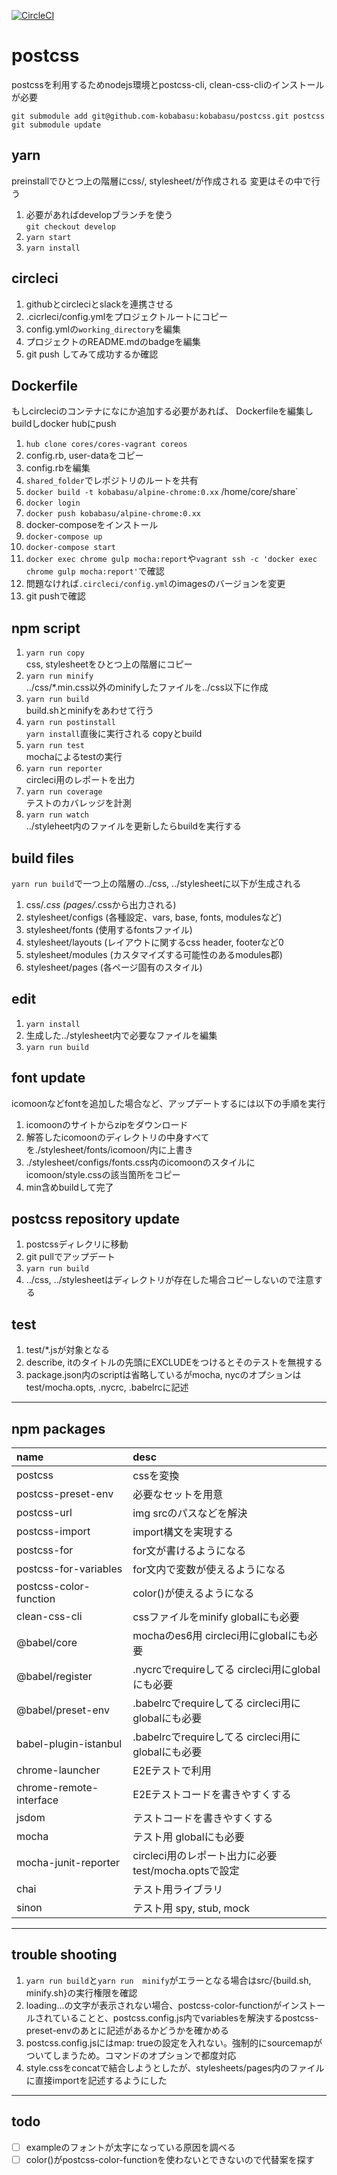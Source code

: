 [![CircleCI](https://circleci.com/gh/kobabasu/postcss.svg?style=shield&circle-token=c181a31aabfe59d8f79ece75e1af85b0726555a6)](https://circleci.com/gh/kobabasu/postcss)

# postcss
postcssを利用するためnodejs環境とpostcss-cli, clean-css-cliのインストールが必要

```
git submodule add git@github.com-kobabasu:kobabasu/postcss.git postcss  
git submodule update
```

## yarn
preinstallでひとつ上の階層にcss/, stylesheet/が作成される
変更はその中で行う
1. 必要があればdevelopブランチを使う  
   `git checkout develop`
1. `yarn start`
1. `yarn install`

## circleci
1. githubとcircleciとslackを連携させる
1. .cicrleci/config.ymlをプロジェクトルートにコピー
1. config.ymlの`working_directory`を編集
1. プロジェクトのREADME.mdのbadgeを編集
1. git push してみて成功するか確認

## Dockerfile
もしcircleciのコンテナになにか追加する必要があれば、
Dockerfileを編集しbuildしdocker hubにpush

1. `hub clone cores/cores-vagrant coreos`
1. config.rb, user-dataをコピー
1. config.rbを編集
1. `shared_folder`でレポジトリのルートを共有
1. `docker build -t kobabasu/alpine-chrome:0.xx` /home/core/share`
1. `docker login`
1. `docker push kobabasu/alpine-chrome:0.xx`
1. docker-composeをインストール
1. `docker-compose up`
1. `docker-compose start`
1. `docker exec chrome gulp mocha:report`や`vagrant ssh -c 'docker exec chrome gulp mocha:report'`で確認
1. 問題なければ`.circleci/config.yml`のimagesのバージョンを変更
1. git pushで確認

## npm script
1. `yarn run copy`  
   css, stylesheetをひとつ上の階層にコピー
1. `yarn run minify`  
   ../css/*.min.css以外のminifyしたファイルを../css以下に作成
1. `yarn run build`  
   build.shとminifyをあわせて行う
1. `yarn run postinstall`  
   `yarn install`直後に実行される copyとbuild
1. `yarn run test`  
    mochaによるtestの実行
1. `yarn run reporter`  
   circleci用のレポートを出力 
1. `yarn run coverage`  
   テストのカバレッジを計測
1. `yarn run watch`  
   ../styleheet内のファイルを更新したらbuildを実行する

## build files
`yarn run build`で一つ上の階層の../css, ../stylesheetに以下が生成される

1. css/*.css (pages/*.cssから出力される)
1. stylesheet/configs (各種設定、vars, base, fonts, modulesなど)
1. stylesheet/fonts (使用するfontsファイル)
1. stylesheet/layouts (レイアウトに関するcss header, footerなど0
1. stylesheet/modules (カスタマイズする可能性のあるmodules郡)
1. stylesheet/pages (各ページ固有のスタイル)

## edit
1. `yarn install`
1. 生成した../stylesheet内で必要なファイルを編集
1. `yarn run build` 

## font update
icomoonなどfontを追加した場合など、アップデートするには以下の手順を実行
1. icomoonのサイトからzipをダウンロード
1. 解答したicomoonのディレクトリの中身すべてを./stylesheet/fonts/icomoon/内に上書き
1. ./stylesheet/configs/fonts.css内のicomoonのスタイルにicomoon/style.cssの該当箇所をコピー
1. min含めbuildして完了

## postcss repository update
1. postcssディレクリに移動
1. git pullでアップデート
1. `yarn run build`
1. ../css, ../stylesheetはディレクトリが存在した場合コピーしないので注意する

## test
1. test/*.jsが対象となる
1. describe, itのタイトルの先頭にEXCLUDEをつけるとそのテストを無視する
1. package.json内のscriptは省略しているがmocha, nycのオプションはtest/mocha.opts, .nycrc, .babelrcに記述


---

## npm packages
|name                    |desc                                                |
|:-----------------------|:---------------------------------------------------|
|postcss                 |cssを変換                                           |
|postcss-preset-env      |必要なセットを用意                                  |
|postcss-url             |img srcのパスなどを解決                             |
|postcss-import          |import構文を実現する                                |
|postcss-for             |for文が書けるようになる                             |
|postcss-for-variables   |for文内で変数が使えるようになる                     |
|postcss-color-function  |color()が使えるようになる                           |
|clean-css-cli           |cssファイルをminify globalにも必要                  |
|@babel/core             |mochaのes6用 circleci用にglobalにも必要             |
|@babel/register         |.nycrcでrequireしてる circleci用にglobalにも必要    |
|@babel/preset-env       |.babelrcでrequireしてる circleci用にglobalにも必要  |
|babel-plugin-istanbul   |.babelrcでrequireしてる circleci用にglobalにも必要  |
|chrome-launcher         |E2Eテストで利用                                     |
|chrome-remote-interface |E2Eテストコードを書きやすくする                     |
|jsdom                   |テストコードを書きやすくする                        |
|mocha                   |テスト用 globalにも必要                             |
|mocha-junit-reporter    |circleci用のレポート出力に必要 test/mocha.optsで設定|
|chai                    |テスト用ライブラリ                                  |
|sinon                   |テスト用 spy, stub, mock                            |


---


## trouble shooting
1. `yarn run build`と`yarn run  minify`がエラーとなる場合はsrc/{build.sh, minify.sh}の実行権限を確認
1. loading...の文字が表示されない場合、postcss-color-functionがインストールされていることと、postcss.config.js内でvariablesを解決するpostcss-preset-envのあとに記述があるかどうかを確かめる
1. postcss.config.jsにはmap: trueの設定を入れない。強制的にsourcemapがついてしまうため。コマンドのオプションで都度対応
1. style.cssをconcatで結合しようとしたが、stylesheets/pages内のファイルに直接importを記述するようにした


---


## todo
- [ ] exampleのフォントが太字になっている原因を調べる
- [ ] color()がpostcss-color-functionを使わないとできないので代替案を探す
